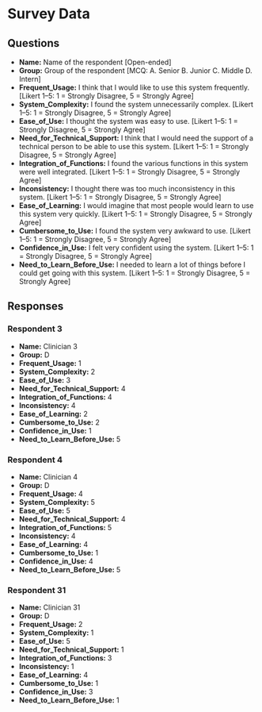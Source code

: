 # Survey Data

## Questions

- **Name:** Name of the respondent [Open-ended]
- **Group:** Group of the respondent [MCQ: A. Senior B. Junior C. Middle D. Intern]
- **Frequent_Usage:** I think that I would like to use this system frequently. [Likert 1–5: 1 = Strongly Disagree, 5 = Strongly Agree]
- **System_Complexity:** I found the system unnecessarily complex. [Likert 1–5: 1 = Strongly Disagree, 5 = Strongly Agree]
- **Ease_of_Use:** I thought the system was easy to use. [Likert 1–5: 1 = Strongly Disagree, 5 = Strongly Agree]
- **Need_for_Technical_Support:** I think that I would need the support of a technical person to be able to use this system. [Likert 1–5: 1 = Strongly Disagree, 5 = Strongly Agree]
- **Integration_of_Functions:** I found the various functions in this system were well integrated. [Likert 1–5: 1 = Strongly Disagree, 5 = Strongly Agree]
- **Inconsistency:** I thought there was too much inconsistency in this system. [Likert 1–5: 1 = Strongly Disagree, 5 = Strongly Agree]
- **Ease_of_Learning:** I would imagine that most people would learn to use this system very quickly. [Likert 1–5: 1 = Strongly Disagree, 5 = Strongly Agree]
- **Cumbersome_to_Use:** I found the system very awkward to use. [Likert 1–5: 1 = Strongly Disagree, 5 = Strongly Agree]
- **Confidence_in_Use:** I felt very confident using the system. [Likert 1–5: 1 = Strongly Disagree, 5 = Strongly Agree]
- **Need_to_Learn_Before_Use:** I needed to learn a lot of things before I could get going with this system. [Likert 1–5: 1 = Strongly Disagree, 5 = Strongly Agree]

## Responses

### Respondent 3

- **Name:** Clinician 3
- **Group:** D
- **Frequent_Usage:** 1
- **System_Complexity:** 2
- **Ease_of_Use:** 3
- **Need_for_Technical_Support:** 4
- **Integration_of_Functions:** 4
- **Inconsistency:** 4
- **Ease_of_Learning:** 2
- **Cumbersome_to_Use:** 2
- **Confidence_in_Use:** 1
- **Need_to_Learn_Before_Use:** 5

### Respondent 4

- **Name:** Clinician 4
- **Group:** D
- **Frequent_Usage:** 4
- **System_Complexity:** 5
- **Ease_of_Use:** 5
- **Need_for_Technical_Support:** 4
- **Integration_of_Functions:** 5
- **Inconsistency:** 4
- **Ease_of_Learning:** 4
- **Cumbersome_to_Use:** 1
- **Confidence_in_Use:** 4
- **Need_to_Learn_Before_Use:** 5

### Respondent 31

- **Name:** Clinician 31
- **Group:** D
- **Frequent_Usage:** 2
- **System_Complexity:** 1
- **Ease_of_Use:** 5
- **Need_for_Technical_Support:** 1
- **Integration_of_Functions:** 3
- **Inconsistency:** 1
- **Ease_of_Learning:** 4
- **Cumbersome_to_Use:** 1
- **Confidence_in_Use:** 3
- **Need_to_Learn_Before_Use:** 1
